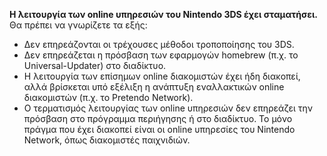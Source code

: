 **Η λειτουργία των online υπηρεσιών του Nintendo 3DS έχει σταματήσει.** Θα πρέπει να γνωρίζετε τα εξής:

- Δεν επηρεάζονται οι τρέχουσες μέθοδοι τροποποίησης του 3DS.
- Δεν επηρεάζεται η πρόσβαση των εφαρμογών homebrew (π.χ. το Universal-Updater) στο διαδίκτυο.
- Η λειτουργία των επίσημων online διακομιστών έχει ήδη διακοπεί, αλλά βρίσκεται υπό εξέλιξη η  ανάπτυξη εναλλακτικών online διακομιστών (π.χ. το Pretendo Network).
- Ο τερματισμός λειτουργίας των online υπηρεσιών δεν επηρεάζει την πρόσβαση στο πρόγραμμα περιήγησης ή στο διαδίκτυο. Το μόνο πράγμα που έχει διακοπεί είναι οι online υπηρεσίες του Nintendo Network, όπως διακομιστές παιχνιδιών.
